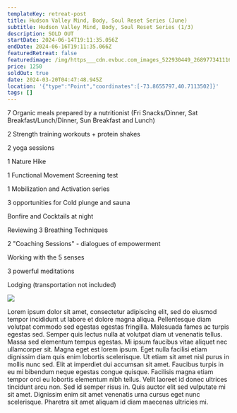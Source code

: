 ```yaml
---
templateKey: retreat-post
title: Hudson Valley Mind, Body, Soul Reset Series (June)
subtitle: Hudson Valley Mind, Body, Soul Reset Series (1/3)
description: SOLD OUT
startDate: 2024-06-14T19:11:35.056Z
endDate: 2024-06-16T19:11:35.066Z
featuredRetreat: false
featuredimage: /img/https___cdn.evbuc.com_images_522930449_268977341116_1_original.jpg
price: 1250
soldOut: true
date: 2024-03-20T04:47:48.945Z
location: '{"type":"Point","coordinates":[-73.8655797,40.7113502]}'
tags: []
---
```

7 Organic meals prepared by a nutritionist (Fri Snacks/Dinner, Sat Breakfast/Lunch/Dinner, Sun Breakfast and Lunch)

2 Strength training workouts + protein shakes

2 yoga sessions

1 Nature Hike

1 Functional Movement Screening test

1 Mobilization and Activation series

3 opportunities for Cold plunge and sauna

Bonfire and Cocktails at night

Reviewing 3 Breathing Techniques

2 "Coaching Sessions" - dialogues of empowerment

Working with the 5 senses

3 powerful meditations

Lodging (transportation not included)

![](/img/img_5473.jpeg)

Lorem ipsum dolor sit amet, consectetur adipiscing elit, sed do eiusmod tempor incididunt ut labore et dolore magna aliqua. Pellentesque diam volutpat commodo sed egestas egestas fringilla. Malesuada fames ac turpis egestas sed. Semper quis lectus nulla at volutpat diam ut venenatis tellus. Massa sed elementum tempus egestas. Mi ipsum faucibus vitae aliquet nec ullamcorper sit. Magna eget est lorem ipsum. Eget nulla facilisi etiam dignissim diam quis enim lobortis scelerisque. Ut etiam sit amet nisl purus in mollis nunc sed. Elit at imperdiet dui accumsan sit amet. Faucibus turpis in eu mi bibendum neque egestas congue quisque. Facilisis magna etiam tempor orci eu lobortis elementum nibh tellus. Velit laoreet id donec ultrices tincidunt arcu non. Sed id semper risus in. Quis auctor elit sed vulputate mi sit amet. Dignissim enim sit amet venenatis urna cursus eget nunc scelerisque. Pharetra sit amet aliquam id diam maecenas ultricies mi.